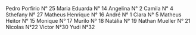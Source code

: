 Pedro Porfirio N° 25
Maria Eduarda N° 14
Angelina N° 2
Camila N° 4
Sthefany N° 27
Matheus Henrique N° 16
André N° 1
Clara N° 5
Matheus Heitor N° 15
Monique N° 17
Murilo N° 18
Natália N° 19
Nathan Mueller N° 21
Nicolas N°22
Victor N°30
Yudi N°32
